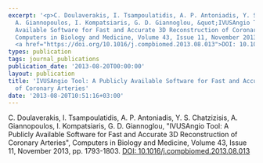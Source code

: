 ```yaml
---
excerpt: '<p>C. Doulaverakis, I. Tsampoulatidis, A. P. Antoniadis, Y. S. Chatzizisis,
  A. Giannopoulos, I. Kompatsiaris, G. D. Giannoglou, &quot;IVUSAngio Tool: A Publicly
  Available Software for Fast and Accurate 3D Reconstruction of Coronary Arteries&quot;,
  Computers in Biology and Medicine, Volume 43, Issue 11, November 2013, pp. 1793-1803.
  <a href="https://doi.org/10.1016/j.compbiomed.2013.08.013">DOI: 10.1016/j.compbiomed.2013.08.013</a></p>'
types: publication
tags: journal_publications
publication_date: '2013-08-20T00:00:00'
layout: publication
title: 'IVUSAngio Tool: A Publicly Available Software for Fast and Accurate 3D Reconstruction
  of Coronary Arteries'
date: '2013-08-20T10:51:16+03:00'
---
```

<p>C. Doulaverakis, I. Tsampoulatidis, A. P. Antoniadis, Y. S. Chatzizisis, A. Giannopoulos, I. Kompatsiaris, G. D. Giannoglou, &quot;IVUSAngio Tool: A Publicly Available Software for Fast and Accurate 3D Reconstruction of Coronary Arteries&quot;, Computers in Biology and Medicine, Volume 43, Issue 11, November 2013, pp. 1793-1803. <a href="https://doi.org/10.1016/j.compbiomed.2013.08.013">DOI: 10.1016/j.compbiomed.2013.08.013</a></p>
